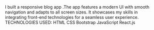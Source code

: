 I built a responsive blog app .The app features a modern UI with smooth navigation and adapts to all screen sizes. It showcases my skills in integrating front-end technologies for a seamless user experience.
TECHNOLOGIES USED:
          HTML
          CSS
          Bootstrap
          JavaScript
          React.js
